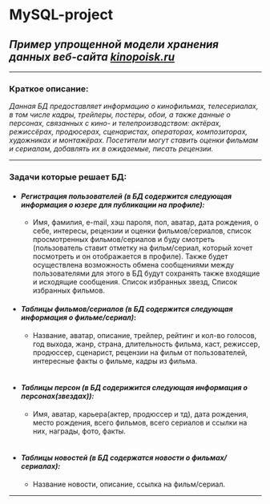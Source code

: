 # MySQL-project

## _Пример упрощенной модели хранения данных веб-сайта [kinopoisk.ru](https://www.kinopoisk.ru/)_
___
### Краткое описание:
_Данная БД предоставляет информацию о кинофильмах, телесериалах, в том числе кадры, 
	трейлеры, постеры, обои, а также данные о персонах, связанных с кино- и телепроизводством: актёрах, режиссёрах, продюсерах,
	сценаристах, операторах, композиторах, художниках и монтажёрах. 
	Посетители могут ставить оценки фильмам и сериалам, добавлять их в ожидаемые, писать рецензии._
___
### Задачи которые решает БД:
* #### _Регистрация пользователей (в БД содержится следующая информация о юзере для публикации на профиле):_
  * Имя, фамилия, e-mail, хэш пароля, пол, аватар, дата рождения, о себе, интересы, рецензии и оценки фильмов/сериалов,
        список просмотренных фильмов/сериалов и буду смотреть (пользователь ставит отметку на фильм/сериал, который
        хочет посмотреть и он отображается в профиле).
        Также будет осуществлена возможность обмена сообщениями между пользователями для этого в БД будут сохранять также
        входящие и исходящие сообщения.
        Список избранных звезд,
        Список избранных фильмов.
  	<br>
* #### _Таблицы фильмов/сериалов (в БД содержится следующая информация о фильме/сериал)_:
    * Название, аватар, описание, трейлер, рейтинг и кол-во голосов, год выхода, жанр, страна, длительность фильма, каст, режиссер, продюссер, сценарист,
        рецензии на фильм от пользователей, интересные факты о фильме, кадры из фильма.
	<br>
* #### _Таблицы персон (в БД содерижится следующая информация о персонах(звездах)):_
    * Имя, аватар, карьера(актер, продюссер и тд), дата рождения, место рождения, всего фильмов, всего сериалов и ссылки на них,
        награды, фото, факты.
	<br>
* #### _Таблицы новостей (в БД содержатся новости о фильмах/сериалах):_
    * Название новости, описание, ссылка на фильм/сериал.
___
